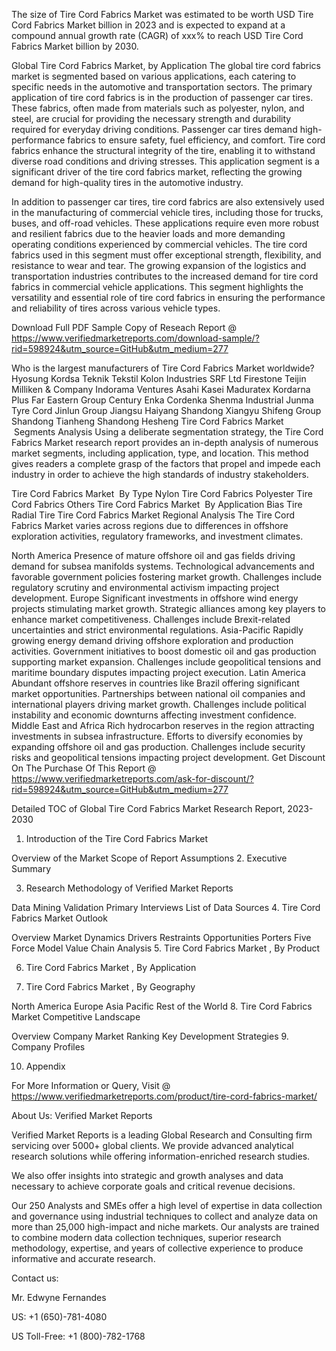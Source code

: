The size of Tire Cord Fabrics Market was estimated to be worth USD Tire Cord Fabrics Market billion in 2023 and is expected to expand at a compound annual growth rate (CAGR) of xxx% to reach USD Tire Cord Fabrics Market billion by 2030.

Global Tire Cord Fabrics Market, by Application
The global tire cord fabrics market is segmented based on various applications, each catering to specific needs in the automotive and transportation sectors. The primary application of tire cord fabrics is in the production of passenger car tires. These fabrics, often made from materials such as polyester, nylon, and steel, are crucial for providing the necessary strength and durability required for everyday driving conditions. Passenger car tires demand high-performance fabrics to ensure safety, fuel efficiency, and comfort. Tire cord fabrics enhance the structural integrity of the tire, enabling it to withstand diverse road conditions and driving stresses. This application segment is a significant driver of the tire cord fabrics market, reflecting the growing demand for high-quality tires in the automotive industry.

In addition to passenger car tires, tire cord fabrics are also extensively used in the manufacturing of commercial vehicle tires, including those for trucks, buses, and off-road vehicles. These applications require even more robust and resilient fabrics due to the heavier loads and more demanding operating conditions experienced by commercial vehicles. The tire cord fabrics used in this segment must offer exceptional strength, flexibility, and resistance to wear and tear. The growing expansion of the logistics and transportation industries contributes to the increased demand for tire cord fabrics in commercial vehicle applications. This segment highlights the versatility and essential role of tire cord fabrics in ensuring the performance and reliability of tires across various vehicle types.

Download Full PDF Sample Copy of Reseach Report @ https://www.verifiedmarketreports.com/download-sample/?rid=598924&utm_source=GitHub&utm_medium=277

Who is the largest manufacturers of Tire Cord Fabrics Market worldwide?
Hyosung
Kordsa Teknik Tekstil
Kolon Industries
SRF Ltd
Firestone
Teijin
Milliken & Company
Indorama Ventures
Asahi Kasei
Maduratex
Kordarna Plus
Far Eastern Group
Century Enka
Cordenka
Shenma Industrial
Junma Tyre Cord
Jinlun Group
Jiangsu Haiyang
Shandong Xiangyu
Shifeng Group
Shandong Tianheng
Shandong Hesheng
Tire Cord Fabrics Market  Segments Analysis
Using a deliberate segmentation strategy, the Tire Cord Fabrics Market research report provides an in-depth analysis of numerous market segments, including application, type, and location. This method gives readers a complete grasp of the factors that propel and impede each industry in order to achieve the high standards of industry stakeholders.

Tire Cord Fabrics Market  By Type
Nylon Tire Cord Fabrics
Polyester Tire Cord Fabrics
Others
Tire Cord Fabrics Market  By Application
Bias Tire
Radial Tire
Tire Cord Fabrics Market Regional Analysis
The Tire Cord Fabrics Market varies across regions due to differences in offshore exploration activities, regulatory frameworks, and investment climates.

North America
Presence of mature offshore oil and gas fields driving demand for subsea manifolds systems.
Technological advancements and favorable government policies fostering market growth.
Challenges include regulatory scrutiny and environmental activism impacting project development.
Europe
Significant investments in offshore wind energy projects stimulating market growth.
Strategic alliances among key players to enhance market competitiveness.
Challenges include Brexit-related uncertainties and strict environmental regulations.
Asia-Pacific
Rapidly growing energy demand driving offshore exploration and production activities.
Government initiatives to boost domestic oil and gas production supporting market expansion.
Challenges include geopolitical tensions and maritime boundary disputes impacting project execution.
Latin America
Abundant offshore reserves in countries like Brazil offering significant market opportunities.
Partnerships between national oil companies and international players driving market growth.
Challenges include political instability and economic downturns affecting investment confidence.
Middle East and Africa
Rich hydrocarbon reserves in the region attracting investments in subsea infrastructure.
Efforts to diversify economies by expanding offshore oil and gas production.
Challenges include security risks and geopolitical tensions impacting project development.
Get Discount On The Purchase Of This Report @ https://www.verifiedmarketreports.com/ask-for-discount/?rid=598924&utm_source=GitHub&utm_medium=277

Detailed TOC of Global Tire Cord Fabrics Market Research Report, 2023-2030
1. Introduction of the Tire Cord Fabrics Market

Overview of the Market
Scope of Report
Assumptions
2. Executive Summary

3. Research Methodology of Verified Market Reports

Data Mining
Validation
Primary Interviews
List of Data Sources
4. Tire Cord Fabrics Market Outlook

Overview
Market Dynamics
Drivers
Restraints
Opportunities
Porters Five Force Model
Value Chain Analysis
5. Tire Cord Fabrics Market , By Product

6. Tire Cord Fabrics Market , By Application

7. Tire Cord Fabrics Market , By Geography

North America
Europe
Asia Pacific
Rest of the World
8. Tire Cord Fabrics Market Competitive Landscape

Overview
Company Market Ranking
Key Development Strategies
9. Company Profiles

10. Appendix

For More Information or Query, Visit @ https://www.verifiedmarketreports.com/product/tire-cord-fabrics-market/

About Us: Verified Market Reports

Verified Market Reports is a leading Global Research and Consulting firm servicing over 5000+ global clients. We provide advanced analytical research solutions while offering information-enriched research studies.

We also offer insights into strategic and growth analyses and data necessary to achieve corporate goals and critical revenue decisions.

Our 250 Analysts and SMEs offer a high level of expertise in data collection and governance using industrial techniques to collect and analyze data on more than 25,000 high-impact and niche markets. Our analysts are trained to combine modern data collection techniques, superior research methodology, expertise, and years of collective experience to produce informative and accurate research.

Contact us:

Mr. Edwyne Fernandes

US: +1 (650)-781-4080

US Toll-Free: +1 (800)-782-1768
